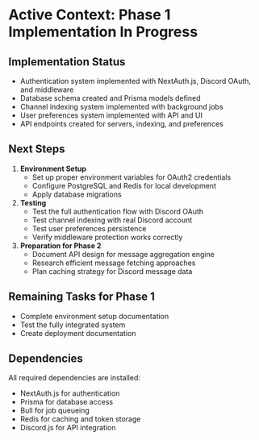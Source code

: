 # Active Context: Phase 1 Implementation In Progress

## Implementation Status

- Authentication system implemented with NextAuth.js, Discord OAuth, and middleware
- Database schema created and Prisma models defined
- Channel indexing system implemented with background jobs
- User preferences system implemented with API and UI
- API endpoints created for servers, indexing, and preferences

## Next Steps

1. **Environment Setup**
   - Set up proper environment variables for OAuth2 credentials
   - Configure PostgreSQL and Redis for local development
   - Apply database migrations
2. **Testing**
   - Test the full authentication flow with Discord OAuth
   - Test channel indexing with real Discord account
   - Test user preferences persistence
   - Verify middleware protection works correctly
3. **Preparation for Phase 2**
   - Document API design for message aggregation engine
   - Research efficient message fetching approaches
   - Plan caching strategy for Discord message data

## Remaining Tasks for Phase 1

- Complete environment setup documentation
- Test the fully integrated system
- Create deployment documentation

## Dependencies

All required dependencies are installed:

- NextAuth.js for authentication
- Prisma for database access
- Bull for job queueing
- Redis for caching and token storage
- Discord.js for API integration
